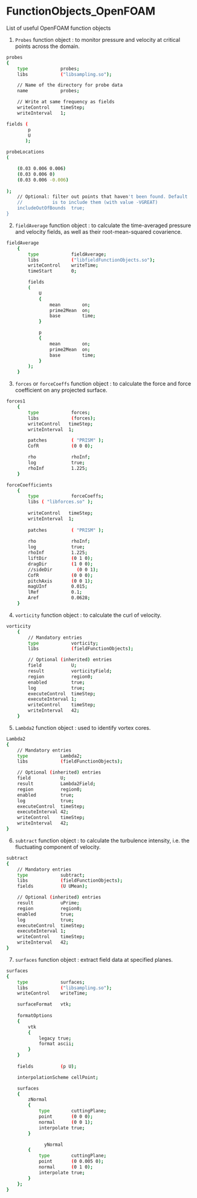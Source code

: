 # FunctionObjects_OpenFOAM
List of useful OpenFOAM function objects

1. `Probes` function object : to monitor pressure and velocity at critical points across the domain.

```bash
probes
{
    type            probes;
    libs            ("libsampling.so");

    // Name of the directory for probe data
    name            probes;

    // Write at same frequency as fields
    writeControl    timeStep;
    writeInterval   1;

fields (
        p 
        U 
       );

probeLocations
(

	(0.03 0.006 0.006)
	(0.03 0.006 0)
	(0.03 0.006 -0.006)
	
);
    // Optional: filter out points that haven't been found. Default
    //           is to include them (with value -VGREAT)
    includeOutOfBounds  true;
}
```

2. `fieldAverage` function object : to calculate the time-averaged pressure and velocity fields, as well as their root-mean-squared covarience.

```bash
fieldAverage
    {
        type            fieldAverage;
        libs            ("libfieldFunctionObjects.so");
        writeControl    writeTime;
        timeStart       0;

        fields
        (
            U
            {
                mean        on;
                prime2Mean  on;
                base        time;
            }

            p
            {
                mean        on;
                prime2Mean  on;
                base        time;
            }
        );
    }
```

3. `forces` or `forceCoeffs` function object : to calculate the force and force coefficient on any projected surface.

```bash
forces1
    {
        type            forces;
        libs            (forces);
        writeControl   timeStep;
        writeInterval  1;

        patches         ( "PRISM" );
        CofR            (0 0 0);

        rho             rhoInf;
        log             true;
        rhoInf          1.225;
    }

forceCoefficients
    {
        type            forceCoeffs;
        libs ( "libforces.so" );
    
        writeControl   timeStep;
        writeInterval  1;
        
        patches         ( "PRISM" );
        
        rho             rhoInf;
        log             true;
        rhoInf          1.225;
        liftDir         (0 1 0);
        dragDir         (1 0 0);
        //sideDir         (0 0 1);
        CofR            (0 0 0);
        pitchAxis       (0 0 1);
        magUInf         0.015;
        lRef            0.1;
        Aref            0.0628;
    }
```

4. `vorticity` function object : to calculate the curl of velocity.

```bash
vorticity
    {
        // Mandatory entries
        type            vorticity;
        libs            (fieldFunctionObjects);

        // Optional (inherited) entries
        field           U;
        result          vorticityField;
        region          region0;
        enabled         true;
        log             true;
        executeControl  timeStep;
        executeInterval 1;
        writeControl    timeStep;
        writeInterval   42;
    }
```

5. `Lambda2` function object : used to identify vortex cores.

```bash
Lambda2
{
    // Mandatory entries
    type            Lambda2;
    libs            (fieldFunctionObjects);

    // Optional (inherited) entries
    field           U;
    result          Lambda2Field;
    region          region0;
    enabled         true;
    log             true;
    executeControl  timeStep;
    executeInterval 42;
    writeControl    timeStep;
    writeInterval   42;
}
```

6. `subtract` function object : to calculate the turbulence intensity, i.e. the fluctuating component of velocity.

```bash
subtract
{
    // Mandatory entries
    type            subtract;
    libs            (fieldFunctionObjects);
    fields          (U UMean);

    // Optional (inherited) entries
    result          uPrime;
    region          region0;
    enabled         true;
    log             true;
    executeControl  timeStep;
    executeInterval 1;
    writeControl    timeStep;
    writeInterval   42;
}
```

7. `surfaces` function object : extract field data at specified planes.

```bash
surfaces
{
    type            surfaces;
    libs            ("libsampling.so");
    writeControl    writeTime;

    surfaceFormat   vtk;
	
	formatOptions
	{
		vtk
		{
			legacy true;
			format ascii;
		} 
	}
	
    fields          (p U);

    interpolationScheme cellPoint;

    surfaces
    {
        zNormal
        {
            type        cuttingPlane;
            point       (0 0 0);
            normal      (0 0 1);
            interpolate true;
        }

              yNormal
        {
            type        cuttingPlane;
            point       (0 0.005 0);
            normal      (0 1 0);
            interpolate true;
        }
    };
}
```
